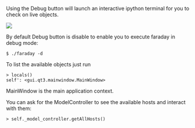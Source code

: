 Using the Debug button will launch an interactive ipython terminal for you to check on live objects.

![](https://raw.github.com/wiki/infobyte/faraday/images/Debug_button.png)

By default Debug button is disable to enable you to execute faraday in debug mode:
```
$ ./faraday -d 
```
To list the available objects just run

    > locals()
    self': <gui.qt3.mainwindow.MainWindow>

MainWindow is the main application context. 

You can ask for the ModelController to see the available hosts and interact with them:

    > self._model_controller.getAllHosts()